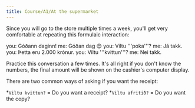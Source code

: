 ```yaml
---
title: Course/A1/At the supermarket
---
```


Since you will go to the store multiple times a week, you'll get very comfortable at repeating this formulaic interaction:

<Conversation>
you: Góðann daginn!
me: Góðan dag 😊
you: Viltu '''poka'''?
me: Já takk.
you: Þetta eru 2.000 krónur.
you: Viltu '''kvittun'''?
me: Nei takk.
</Conversation>

Practice this conversation a few times. It's all right if you don't know the numbers, the final amount will be shown on the cashier's computer display.

There are two common ways of asking if you want the receipt:

*`Viltu kvittun?` = Do you want a receipt?
*`Viltu afritið?` = Do you want the copy?

